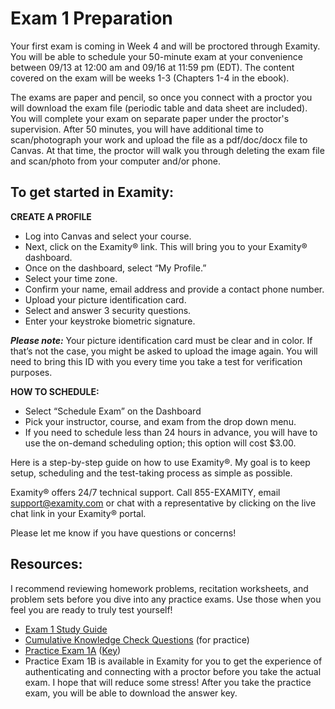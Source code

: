 # Exam 1 Preparation

Your first exam is coming in Week 4 and will be proctored through Examity.  You will be able to schedule your 50-minute exam at your convenience between 09/13 at 12:00 am and 09/16 at 11:59 pm (EDT).  The content covered on the exam will be weeks 1-3 (Chapters 1-4 in the ebook).     

The exams are paper and pencil, so once you connect with a proctor you will download the exam file (periodic table and data sheet are included).  You will complete your exam on separate paper under the proctor's supervision.  After 50 minutes, you will have additional time to scan/photograph your work and upload the file as a pdf/doc/docx file to Canvas.  At that time, the proctor will walk you through deleting the exam file and scan/photo from your computer and/or phone.

## To get started in Examity:

**CREATE A PROFILE**

* Log into Canvas and select your course.
* Next, click on the Examity® link. This will bring you to your Examity® dashboard.
* Once on the dashboard, select “My Profile.”
* Select your time zone.
* Confirm your name, email address and provide a contact phone number.
* Upload your picture identification card.
* Select and answer 3 security questions.
* Enter your keystroke biometric signature.

_**Please note:**_
Your picture identification card must be clear and in color. If that’s not the case, you might be asked to upload the image again. You will need to bring this ID with you every time you take a test for verification purposes.

**HOW TO SCHEDULE:**
* Select “Schedule Exam” on the Dashboard
* Pick your instructor, course, and exam from the drop down menu.
* If you need to schedule less than 24 hours in advance, you will have to use the on-demand scheduling option; this option will cost $3.00.

Here is a step-by-step guide on how to use Examity®. My goal is to keep setup, scheduling and the test-taking process as simple as possible. 

Examity® offers 24/7 technical support.   Call 855-EXAMITY, email support@examity.com or chat with a representative by clicking on the live chat link in your Examity® portal.

Please let me know if you have questions or concerns!


## Resources:
I recommend reviewing homework problems, recitation worksheets, and problem sets before you dive into any practice exams.  Use those when you feel you are ready to truly test yourself!
* [Exam 1 Study Guide](https://media.ed.science.psu.edu/sites/media/ed/files/documents/exam_1_study_guide.pdf)
* [Cumulative Knowledge Check Questions](https://psu.instructure.com/courses/1866869/quizzes/3268976) (for practice)
* [Practice Exam 1A](https://media.ed.science.psu.edu/sites/media/ed/files/documents/chem_110_practice_exam_1a.pdf) ([Key](https://media.ed.science.psu.edu/sites/media/ed/files/documents/chem_110_practice_exam_1a_key.pdf))
* Practice Exam 1B is available in Examity for you to get the experience of authenticating and connecting with a proctor before you take the actual exam.  I hope that will reduce some stress!  After you take the practice exam, you will be able to download the answer key. 